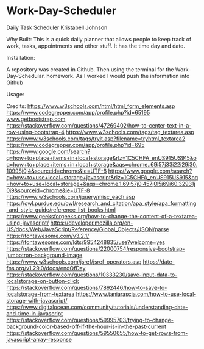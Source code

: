 # Work-Day-Scheduler

Daily Task Scheduler
Kristabell Johnson

Why Built:
This is a quick daily planner that allows people to keep track of work, tasks, appointments and other stuff.  It has the time day and date. 

Installation:

A repository was created in Github. Then using the terminal for the Work-Day-Schedular. homework. As I worked I would push the information into Github


Usage:

Credits:
https://www.w3schools.com/html/html_form_elements.asp
https://www.codegrepper.com/app/profile.php?id=65195
www.getbootstrap.com
https://stackoverflow.com/questions/47269402/how-to-center-text-in-a-row-using-bootstrap-4
https://www.w3schools.com/tags/tag_textarea.asp
https://www.w3schools.com/tags/tryit.asp?filename=tryhtml_textarea2
https://www.codegrepper.com/app/profile.php?id=695
https://www.google.com/search?q=how+to+place+items+in+local+storage&rlz=1C5CHFA_enUS915US915&oq=how+to+place+items+in+local+storage&aqs=chrome..69i57j33i22i29i30.10998j0j4&sourceid=chrome&ie=UTF-8
https://www.google.com/search?q=how+to+use+local+storage+javascript&rlz=1C5CHFA_enUS915US915&oq=how+to+use+local+storage+&aqs=chrome.1.69i57j0i457j0l5j69i60.32931j0j9&sourceid=chrome&ie=UTF-8
https://www.w3schools.com/jquery/misc_each.asp
https://owl.purdue.edu/owl/research_and_citation/apa_style/apa_formatting_and_style_guide/reference_list_books.html
https://www.geeksforgeeks.org/how-to-change-the-content-of-a-textarea-using-javascript/
https://developer.mozilla.org/en-US/docs/Web/JavaScript/Reference/Global_Objects/JSON/parse
https://fontawesome.com/v3.2.1/
https://fontawesome.com/kits/9954248835/use?welcome=yes
https://stackoverflow.com/questions/22000754/responsive-bootstrap-jumbotron-background-image
https://www.w3schools.com/jsref/jsref_operators.asp
https://date-fns.org/v1.29.0/docs/endOfDay
https://stackoverflow.com/questions/10333230/save-input-data-to-localstorage-on-button-click
https://stackoverflow.com/questions/7892446/how-to-save-to-localstorage-from-textarea
https://www.taniarascia.com/how-to-use-local-storage-with-javascript/
https://www.digitalocean.com/community/tutorials/understanding-date-and-time-in-javascript
https://stackoverflow.com/questions/59995703/trying-to-change-background-color-based-off-if-the-hour-is-in-the-past-current
https://stackoverflow.com/questions/59550655/how-to-get-rows-from-javascript-array-response

